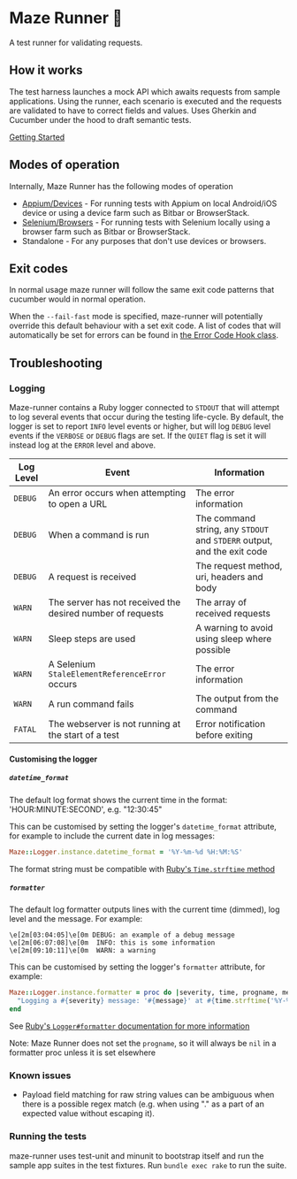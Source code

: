 # Maze Runner 🏃

A test runner for validating requests.

## How it works

The test harness launches a mock API which awaits requests from sample applications. Using the runner, each scenario is 
executed and the requests are validated to have to correct fields and values. Uses Gherkin and Cucumber under the hood 
to draft semantic tests.

[Getting Started](./docs/Getting_Started.md)

## Modes of operation

Internally, Maze Runner has the following modes of operation

* [Appium/Devices](./docs/Device_Mode.md) - For running tests with Appium on local Android/iOS device or using a device 
  farm such as Bitbar or BrowserStack.
* [Selenium/Browsers](./docs/Browser_Mode.md) - For running tests with Selenium locally using a browser farm such as 
  Bitbar or BrowserStack.
* Standalone - For any purposes that don't use devices or browsers.

## Exit codes

In normal usage maze runner will follow the same exit code patterns that cucumber would in normal operation.

When the `--fail-fast` mode is specified, maze-runner will potentially override this default behaviour with a set exit code.
A list of codes that will automatically be set for errors can be found in [the Error Code Hook class](./lib/maze/hooks/error_code_hook.rb).

## Troubleshooting

### Logging

Maze-runner contains a Ruby logger connected to `STDOUT` that will attempt to log several events that occur during the  testing life-cycle.  By default, the logger is set to report `INFO` level events or higher, but will log `DEBUG` level events if the `VERBOSE` or `DEBUG` flags are set.  If the `QUIET` flag is set it will instead log at the `ERROR` level and above.

| Log Level | Event | Information |
|-----------|-------|-------------|
| `DEBUG` | An error occurs when attempting to open a URL | The error information |
| `DEBUG` | When a command is run | The command string, any `STDOUT` and `STDERR` output, and the exit code |
| `DEBUG` | A request is received | The request method, uri, headers and body |
| `WARN` | The server has not received the desired number of requests | The array of received requests |
| `WARN` | Sleep steps are used | A warning to avoid using sleep where possible |
| `WARN` | A Selenium `StaleElementReferenceError` occurs | The error information |
| `WARN` | A run command fails | The output from the command |
| `FATAL` | The webserver is not running at the start of a test | Error notification before exiting |

#### Customising the logger

##### `datetime_format`

The default log format shows the current time in the format: 'HOUR:MINUTE:SECOND', e.g. "12:30:45"

This can be customised by setting the logger's `datetime_format` attribute, for example to include the current date in log messages:

```ruby
Maze::Logger.instance.datetime_format = '%Y-%m-%d %H:%M:%S'
```

The format string must be compatible with [Ruby's `Time.strftime` method](https://rubyapi.org/3.1/o/time#method-i-strftime)

##### `formatter`

The default log formatter outputs lines with the current time (dimmed), log level and the message. For example:

```
\e[2m[03:04:05]\e[0m DEBUG: an example of a debug message
\e[2m[06:07:08]\e[0m  INFO: this is some information
\e[2m[09:10:11]\e[0m  WARN: a warning
```

This can be customised by setting the logger's `formatter` attribute, for example:

```ruby
Maze::Logger.instance.formatter = proc do |severity, time, progname, message|
  "Logging a #{severity} message: '#{message}' at #{time.strftime('%Y-%m-%d %H:%M:%S')}\n"
end
```

See [Ruby's `Logger#formatter` documentation for more information](https://rubyapi.org/3.1/o/logger#formatter)

Note: Maze Runner does not set the `progname`, so it will always be `nil` in a formatter proc unless it is set elsewhere

### Known issues

* Payload field matching for raw string values can be ambiguous when there is a possible regex match (e.g. when using 
"." as a part of an expected value without escaping it).

### Running the tests

maze-runner uses test-unit and minunit to bootstrap itself and run the sample app suites in the test fixtures. 
Run `bundle exec rake` to run the suite.
